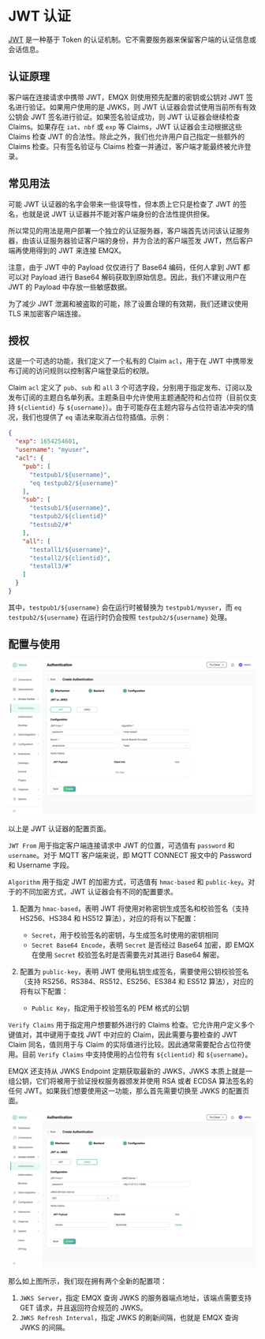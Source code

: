 # JWT 认证

[JWT](https://jwt.io/) 是一种基于 Token 的认证机制。它不需要服务器来保留客户端的认证信息或会话信息。

## 认证原理

客户端在连接请求中携带 JWT，EMQX 则使用预先配置的密钥或公钥对 JWT 签名进行验证。如果用户使用的是 JWKS，则 JWT 认证器会尝试使用当前所有有效公钥会 JWT 签名进行验证。如果签名验证成功，则 JWT 认证器会继续检查 Claims。如果存在 `iat`、`nbf` 或 `exp` 等 Claims，JWT 认证器会主动根据这些 Claims 检查 JWT 的合法性。除此之外，我们也允许用户自己指定一些额外的 Claims 检查。只有签名验证与 Claims 检查一并通过，客户端才能最终被允许登录。
## 常见用法

可能 JWT 认证器的名字会带来一些误导性，但本质上它只是检查了 JWT 的签名，也就是说 JWT 认证器并不能对客户端身份的合法性提供担保。

所以常见的用法是用户部署一个独立的认证服务器，客户端首先访问该认证服务器，由该认证服务器验证客户端的身份，并为合法的客户端签发 JWT，然后客户端再使用得到的 JWT 来连接 EMQX。

注意，由于 JWT 中的 Payload 仅仅进行了 Base64 编码，任何人拿到 JWT 都可以对 Payload 进行 Base64 解码获取到原始信息。因此，我们不建议用户在 JWT 的 Payload 中存放一些敏感数据。

为了减少 JWT 泄漏和被盗取的可能，除了设置合理的有效期，我们还建议使用 TLS 来加密客户端连接。

## 授权

这是一个可选的功能，我们定义了一个私有的 Claim `acl`，用于在 JWT 中携带发布订阅的访问规则以控制客户端登录后的权限。

Claim `acl`  定义了 `pub`、`sub` 和 `all` 3 个可选字段，分别用于指定发布、订阅以及发布订阅的主题白名单列表。主题条目中允许使用主题通配符和占位符（目前仅支持 `${clientid}` 与 `${username}`）。由于可能存在主题内容与占位符语法冲突的情况，我们也提供了 `eq` 语法来取消占位符插值。示例：

```json
{
  "exp": 1654254601,
  "username": "myuser",
  "acl": {
    "pub": [
      "testpub1/${username}",
      "eq testpub2/${username}"
    ],
    "sub": [
      "testsub1/${username}",
      "testpub2/${clientid}"
      "testsub2/#"
    ],
    "all": [
      "testall1/${username}",
      "testall2/${clientid}",
      "testall3/#"
    ]
  }
}
```

其中，`testpub1/${username}` 会在运行时被替换为 `testpub1/myuser`，而 `eq testpub2/${username}` 在运行时仍会按照 `testpub2/${username}` 处理。

## 配置与使用

![](./assets/authn-jwt-1.png)

以上是 JWT 认证器的配置页面。

`JWT From` 用于指定客户端连接请求中 JWT 的位置，可选值有 `password` 和 `username`。对于 MQTT 客户端来说，即 MQTT CONNECT 报文中的 Password 和 Username 字段。

`Algorithm` 用于指定 JWT 的加密方式，可选值有 `hmac-based` 和 `public-key`。对于的不同加密方式，JWT 认证器会有不同的配置要求。

1. 配置为 `hmac-based`，表明 JWT 将使用对称密钥生成签名和校验签名（支持 HS256、HS384 和 HS512 算法），对应的将有以下配置：
   - `Secret`，用于校验签名的密钥，与生成签名时使用的密钥相同
   - `Secret Base64 Encode`，表明 `Secret` 是否经过 Base64 加密，即 EMQX 在使用 `Secret` 校验签名时是否需要先对其进行 Base64 解密。

2. 配置为 `public-key`，表明 JWT 使用私钥生成签名，需要使用公钥校验签名（支持 RS256、RS384、RS512、ES256、ES384 和 ES512 算法），对应的将有以下配置：
   - `Public Key`，指定用于校验签名的 PEM 格式的公钥

`Verify Claims` 用于指定用户想要额外进行的 Claims 检查。它允许用户定义多个键值对，其中键用于查找  JWT 中对应的 Claim，因此需要与要检查的 JWT Claim 同名，值则用于与 Claim 的实际值进行比较。因此通常需要配合占位符使用。目前 `Verify Claims` 中支持使用的占位符有 `${clientid}` 和 `${username}`。

EMQX 还支持从 JWKS Endpoint 定期获取最新的 JWKS，JWKS 本质上就是一组公钥，它们将被用于验证授权服务器颁发并使用 RSA 或者 ECDSA 算法签名的任何 JWT。如果我们想要使用这一功能，那么首先需要切换至 JWKS 的配置页面。

![](./assets/authn-jwt-2.png)

那么如上图所示，我们现在拥有两个全新的配置项：

1. `JWKS Server`，指定 EMQX 查询 JWKS 的服务器端点地址，该端点需要支持 GET 请求，并且返回符合规范的 JWKS。
2. `JWKS Refresh Interval`，指定 JWKS 的刷新间隔，也就是 EMQX 查询 JWKS 的间隔。
